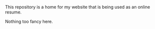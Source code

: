 This repository is a home for my website that is being used as an online resume. 

Nothing too fancy here. 
